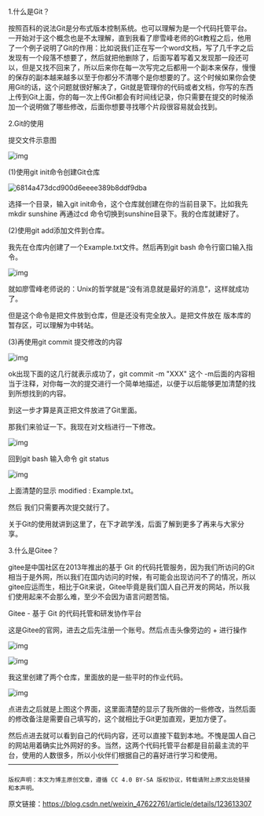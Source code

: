 1.什么是Git？

按照百科的说法Git是分布式版本控制系统。也可以理解为是一个代码托管平台。一开始对于这个概念也是不太理解，直到我看了廖雪峰老师的Git教程之后，他用了一个例子说明了Git的作用：比如说我们正在写一个word文档，写了几千字之后发现有一个段落不想要了，然后就把他删除了，后面写着写着又发现那一段还可以，但是又找不回来了，所以后来你在每一次写完之后都用一个副本来保存，慢慢的保存的副本越来越多以至于你都分不清哪个是你想要的了。这个时候如果你会使用Git的话，这个问题就很好解决了，Git就是管理你的代码或者文档，你写的东西上传到Git上面，你的每一次上传Git都会有时间线记录，你只需要在提交的时候添加一个说明做了哪些修改，后面你想要寻找哪个片段很容易就会找到。

2.Git的使用

提交文件示意图

![img](https://i-blog.csdnimg.cn/blog_migrate/03d050acd661fc087249e7671b9ad528.png)

(1)使用git init命令创建Git仓库

![6814a473dcd900d6eeee389b8ddf9dba](https://raw.githubusercontent.com/Kurong21/plog/master/pic/6814a473dcd900d6eeee389b8ddf9dba.png)

 

选择一个目录，输入git init命令，这个仓库就创建在你的当前目录下。比如我先mkdir sunshine 再通过cd 命令切换到sunshine目录下。我的仓库就建好了。

(2)使用git add添加文件到仓库。

我先在仓库内创建了一个Example.txt文件。然后再到git bash 命令行窗口输入指令。

![img](https://i-blog.csdnimg.cn/blog_migrate/aa705e32214c66ba51caea01813cf858.png)

 

就如廖雪峰老师说的：Unix的哲学就是“没有消息就是最好的消息”，这样就成功了。

但是这个命令是把文件放到仓库，但是还没有完全放入。是把文件放在 版本库的暂存区，可以理解为中转站。

(3)再使用git commit 提交修改的内容 

![img](https://i-blog.csdnimg.cn/blog_migrate/1a3189b6662d28b7e7f6318e5ad88501.png)

 ok出现下面的这几行就表示成功了，git commit -m "XXX" 这个 -m后面的内容相当于注释，对你每一次的提交进行一个简单地描述，以便于以后能够更加清楚的找到所想找到的内容。

到这一步才算是真正把文件放进了Git里面。

那我们来验证一下。我现在对文档进行一下修改。

![img](https://i-blog.csdnimg.cn/blog_migrate/7cae6d3eca76038648daaf374f9467de.png)

回到git bash 输入命令 git status

 ![img](https://i-blog.csdnimg.cn/blog_migrate/609b8e78a10ff78f5e69ec93a5635007.png)

上面清楚的显示 modified : Example.txt。

然后 我们只需要再次提交就行了。

关于Git的使用就讲到这里了，在下才疏学浅，后面了解到更多了再来与大家分享。

3.什么是Gitee？

gitee是中国社区在2013年推出的基于 Git 的代码托管服务，因为我们所访问的Git相当于是外网，所以我们在国内访问的时候，有可能会出现访问不了的情况，所以gitee应运而生，相比于Git来说，Gitee毕竟是我们国人自己开发的网站，所以我们使用起来不会那么难，至少不会因为语言问题苦恼。

Gitee - 基于 Git 的代码托管和研发协作平台

这是Gitee的官网，进去之后先注册一个账号。然后点击头像旁边的 + 进行操作

![img](https://i-blog.csdnimg.cn/blog_migrate/3fe70af0f4fa3520fa32b30d439a1c4c.png)

![img](https://i-blog.csdnimg.cn/blog_migrate/5b28df59afe63044363410b1c8f30125.png)



 我这里创建了两个仓库，里面放的是一些平时的作业代码。

![img](https://i-blog.csdnimg.cn/blog_migrate/968360045052e1806f56ddc5c62c5480.png)

点进去之后就是上图这个界面，这里面清楚的显示了我所做的一些修改，当然后面的修改备注是需要自己填写的，这个就相比于Git更加直观，更加方便了。

然后点进去就可以看到自己的代码内容，还可以直接下载到本地。不愧是国人自己的网站用着确实比外网好的多。当然，这两个代码托管平台都是目前最主流的平台，使用的人数很多，所以小伙伴们根据自己的喜好进行学习和使用。
————————————————

    版权声明：本文为博主原创文章，遵循 CC 4.0 BY-SA 版权协议，转载请附上原文出处链接和本声明。

原文链接：https://blog.csdn.net/weixin_47622761/article/details/123613307